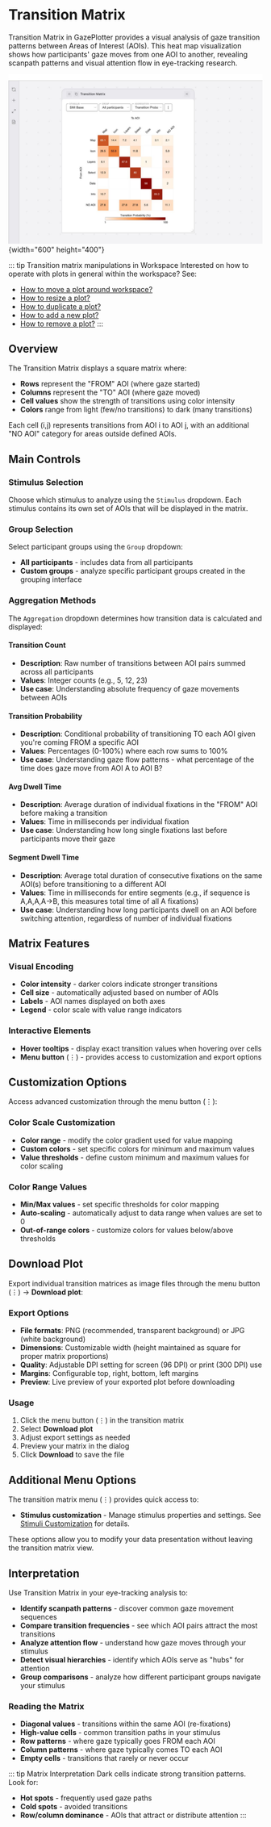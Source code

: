 # Transition Matrix

Transition Matrix in GazePlotter provides a visual analysis of gaze transition patterns between Areas of Interest (AOIs). This heat map visualization shows how participants' gaze moves from one AOI to another, revealing scanpath patterns and visual attention flow in eye-tracking research.

![AOI transition matrix in GazePlotter](./aoi-transition-matrix-gazeplotter.jpg){width="600" height="400"}

::: tip Transition matrix manipulations in Workspace
Interested on how to operate with plots in general within the workspace? See:
- [How to move a plot around workspace?](/basic/workspace/#move-plot)
- [How to resize a plot?](/basic/workspace/#resize-plot)
- [How to duplicate a plot?](/basic/workspace/#duplicate-plot)
- [How to add a new plot?](/basic/workspace/#add-plot)
- [How to remove a plot?](/basic/workspace/#remove-plot)
:::

## Overview

The Transition Matrix displays a square matrix where:
- **Rows** represent the "FROM" AOI (where gaze started)
- **Columns** represent the "TO" AOI (where gaze moved)
- **Cell values** show the strength of transitions using color intensity
- **Colors** range from light (few/no transitions) to dark (many transitions)

Each cell (i,j) represents transitions from AOI i to AOI j, with an additional "NO AOI" category for areas outside defined AOIs.

## Main Controls

### Stimulus Selection
Choose which stimulus to analyze using the `Stimulus` dropdown. Each stimulus contains its own set of AOIs that will be displayed in the matrix.

### Group Selection  
Select participant groups using the `Group` dropdown:
- **All participants** - includes data from all participants
- **Custom groups** - analyze specific participant groups created in the grouping interface

### Aggregation Methods
The `Aggregation` dropdown determines how transition data is calculated and displayed:

#### Transition Count
- **Description**: Raw number of transitions between AOI pairs summed across all participants
- **Values**: Integer counts (e.g., 5, 12, 23)
- **Use case**: Understanding absolute frequency of gaze movements between AOIs

#### Transition Probability  
- **Description**: Conditional probability of transitioning TO each AOI given you're coming FROM a specific AOI
- **Values**: Percentages (0-100%) where each row sums to 100%
- **Use case**: Understanding gaze flow patterns - what percentage of the time does gaze move from AOI A to AOI B?

#### Avg Dwell Time
- **Description**: Average duration of individual fixations in the "FROM" AOI before making a transition
- **Values**: Time in milliseconds per individual fixation
- **Use case**: Understanding how long single fixations last before participants move their gaze

#### Segment Dwell Time
- **Description**: Average total duration of consecutive fixations on the same AOI(s) before transitioning to a different AOI
- **Values**: Time in milliseconds for entire segments (e.g., if sequence is A,A,A,A→B, this measures total time of all A fixations)
- **Use case**: Understanding how long participants dwell on an AOI before switching attention, regardless of number of individual fixations

## Matrix Features

### Visual Encoding
- **Color intensity** - darker colors indicate stronger transitions
- **Cell size** - automatically adjusted based on number of AOIs
- **Labels** - AOI names displayed on both axes
- **Legend** - color scale with value range indicators

### Interactive Elements
- **Hover tooltips** - display exact transition values when hovering over cells
- **Menu button** (⋮) - provides access to customization and export options

## Customization Options

Access advanced customization through the menu button (⋮):

### Color Scale Customization
- **Color range** - modify the color gradient used for value mapping
- **Custom colors** - set specific colors for minimum and maximum values
- **Value thresholds** - define custom minimum and maximum values for color scaling

### Color Range Values
- **Min/Max values** - set specific thresholds for color mapping
- **Auto-scaling** - automatically adjust to data range when values are set to 0
- **Out-of-range colors** - customize colors for values below/above thresholds

## Download Plot

Export individual transition matrices as image files through the menu button (⋮) → **Download plot**:

### Export Options
- **File formats**: PNG (recommended, transparent background) or JPG (white background)
- **Dimensions**: Customizable width (height maintained as square for proper matrix proportions)
- **Quality**: Adjustable DPI setting for screen (96 DPI) or print (300 DPI) use
- **Margins**: Configurable top, right, bottom, left margins
- **Preview**: Live preview of your exported plot before downloading

### Usage
1. Click the menu button (⋮) in the transition matrix
2. Select **Download plot**
3. Adjust export settings as needed
4. Preview your matrix in the dialog
5. Click **Download** to save the file

## Additional Menu Options

The transition matrix menu (⋮) provides quick access to:

- **Stimulus customization** - Manage stimulus properties and settings. See [Stimuli Customization](/basic/stimuli-customization/) for details.

These options allow you to modify your data presentation without leaving the transition matrix view.

## Interpretation

Use Transition Matrix in your eye-tracking analysis to:
- **Identify scanpath patterns** - discover common gaze movement sequences
- **Compare transition frequencies** - see which AOI pairs attract the most transitions  
- **Analyze attention flow** - understand how gaze moves through your stimulus
- **Detect visual hierarchies** - identify which AOIs serve as "hubs" for attention
- **Group comparisons** - analyze how different participant groups navigate your stimulus

### Reading the Matrix
- **Diagonal values** - transitions within the same AOI (re-fixations)
- **High-value cells** - common transition paths in your stimulus
- **Row patterns** - where gaze typically goes FROM each AOI
- **Column patterns** - where gaze typically comes TO each AOI
- **Empty cells** - transitions that rarely or never occur

::: tip Matrix Interpretation
Dark cells indicate strong transition patterns. Look for:
- **Hot spots** - frequently used gaze paths
- **Cold spots** - avoided transitions
- **Row/column dominance** - AOIs that attract or distribute attention
::: 